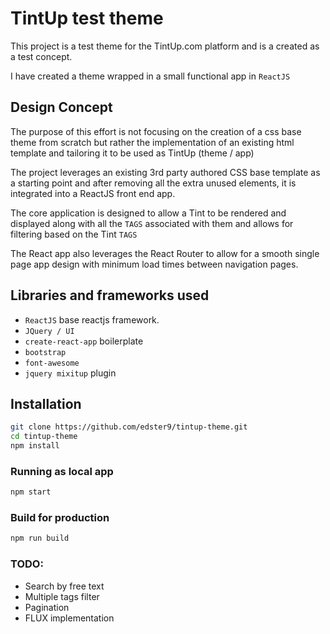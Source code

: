 # TintUp test theme

This project is a test theme for the TintUp.com platform and is a created as a test concept.

I have created a theme wrapped in a small functional app in `ReactJS`

## Design Concept
The purpose of this effort is not focusing on the creation of a css base theme from scratch but rather the implementation of an existing html template and tailoring it to be used as TintUp (theme / app)

The project leverages an existing 3rd party authored CSS base template as a starting point and after removing all the extra unused elements, it is integrated into a ReactJS front end app.

The core application is designed to allow a Tint to be rendered and displayed along with all the `TAGS` associated with them and allows for filtering based on the Tint `TAGS` 

The React app also leverages the React Router to allow for a smooth single page app design with minimum load times between navigation pages.

## Libraries and frameworks used
* `ReactJS` base reactjs framework.
* `JQuery / UI`
* `create-react-app` boilerplate
* `bootstrap`
* `font-awesome`
* `jquery mixitup` plugin

## Installation

```sh
git clone https://github.com/edster9/tintup-theme.git
cd tintup-theme
npm install
```
### Running as local app
```sh
npm start
```
### Build for production
```sh
npm run build
```
### TODO:
* Search by free text
* Multiple tags filter
* Pagination
* FLUX implementation

